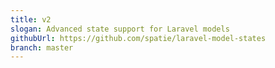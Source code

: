 ```yaml
---
title: v2
slogan: Advanced state support for Laravel models
githubUrl: https://github.com/spatie/laravel-model-states
branch: master
---
```

